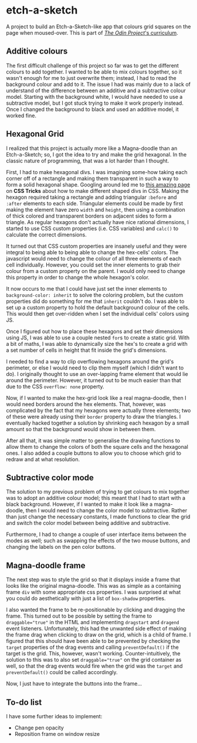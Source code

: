 # etch-a-sketch

A project to build an Etch-a-Sketch-like app that colours grid squares on the page when moused-over. This is part of
[*The Odin Project*'s curriculum](https://www.theodinproject.com/lessons/etch-a-sketch-project).

## Additive colours

The first difficult challenge of this project so far was to get the different colours to add together. I wanted to be
able to mix colours together, so it wasn't enough for me to just overwrite them; instead, I had to read the background
colour and add to it. The issue I had was mainly due to a lack of understand of the difference between an additive and a
subtractive colour model. Starting with the background white, I would have needed to use a subtractive model, but I got
stuck trying to make it work properly instead. Once I changed the background to black and used an additive model, it
worked fine.

## Hexagonal Grid

I realized that this project is actually more like a Magna-doodle than an Etch-a-Sketch; so, I got the idea to try and
make the grid hexagonal. In the classic nature of programming, that was a lot harder than I thought.

First, I had to make hexagonal divs. I was imagining some-how taking each corner off of a rectangle and making them
transparent in such a way to form a solid hexagonal shape. Googling around led me to [this amazing
page](https://css-tricks.com/examples/ShapesOfCSS/) on **CSS Tricks** about how to make different shaped divs in CSS.
Making the hexagon required taking a rectangle and adding triangular `:before` and `:after` elements to each side.
Triangular elements could be made by first making the element have zero `width` and `height`, then using a combination
of thick colored and transparent borders on adjacent sides to form a triangle. As regular hexagons don't actually have
nice rational dimensions, I started to use CSS custom properties (i.e. CSS variables) and `calc()` to calculate the
correct dimensions.

It turned out that CSS custom properties are insanely useful and they were integral to being able to being able to
change the hex-cells' colors. The javascript would need to change the colour of all three elements of each cell
individually. However, you could set the inner elements to grab their colour from a custom property on the parent. I
would only need to change this property in order to change the whole hexagon's color.

It now occurs to me that I could have just set the inner elements to `background-color: inherit` to solve the coloring
problem, but the custom properties did do something for me that `inherit` couldn't do. I was able to set up a custom
property to hold the default background colour of the cells. This would then get over-ridden when I set the individual
cells' colors using JS.

Once I figured out how to place these hexagons and set their dimensions using JS, I was able to use a couple nested
`for`s to create a static grid. With a bit of maths, I was able to dynamically size the hex's to create a grid with a
set number of cells in height that fit inside the grid's dimensions.

I needed to find a way to clip overflowing hexagons around the grid's perimeter, or else I would need to clip them
myself (which I didn't want to do). I originally thought to use an over-lapping frame element that would lie around the
perimeter. However, it turned out to be much easier than that due to the CSS `overflow: none` property.

Now, if I wanted to make the hex-grid look like a real magna-doodle, then I would need borders around the hex
elements. That, however, was complicated by the fact that my hexagons were actually three elements; two of these were
already using their `border` property to draw the triangles. I eventually hacked together a solution by shrinking each
hexagon by a small amount so that the background would show in between them.

After all that, it was simple matter to generalise the drawing functions to allow them to change the colors of both the
square cells and the hexagonal ones. I also added a couple buttons to allow you to choose which grid to redraw and at
what resolution.

## Subtractive color mode

The solution to my previous problem of trying to get colours to mix together was to adopt an additive colour model; this
meant that I had to start with a black background. However, if I wanted to make it look like a magna-doodle, then I
would need to change the color model to subtractive. Rather than just change the necessary constants, I made functions
to clear the grid and switch the color model between being additive and subtractive.

Furthermore, I had to change a couple of user interface items between the modes as well; such as swapping the effects of
the two mouse buttons, and changing the labels on the pen color buttons.

## Magna-doodle frame

The next step was to style the grid so that it displays inside a frame that looks like the original magna-doodle. This
was as simple as a containing frame `div` with some appropriate css properties. I was surprised at what you could do
aesthetically with just a list of `box-shadow` properties.

I also wanted the frame to be re-positionable by clicking and dragging the frame. This turned out to be possible by
setting the frame to `draggable="true"` in the HTML and implementing `dragstart` and `dragend` event listeners.
Unfortunately, this had the unwanted side effect of making the frame drag when clicking to draw on the grid, which is a
child of frame. I figured that this should have been able to be prevented by checking the `target` properties of the
drag events and calling `preventDefault()` if the target is the grid. This, however, wasn't working.
Counter-intuitively, the solution to this was to also set `draggable="true"` on the grid container as well, so that the
drag events would fire when the grid was the `target` and `preventDefault()` could be called accordingly.

Now, I just have to integrate the buttons into the frame...

## To-do list

I have some further ideas to implement:

* Change pen opacity
* Reposition frame on window resize
